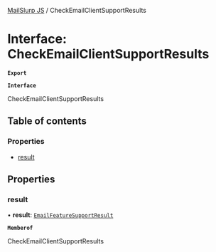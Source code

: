 [MailSlurp JS](../README.md) / CheckEmailClientSupportResults

# Interface: CheckEmailClientSupportResults

**`Export`**

**`Interface`**

CheckEmailClientSupportResults

## Table of contents

### Properties

- [result](CheckEmailClientSupportResults.md#result)

## Properties

### result

• **result**: [`EmailFeatureSupportResult`](EmailFeatureSupportResult.md)

**`Memberof`**

CheckEmailClientSupportResults
